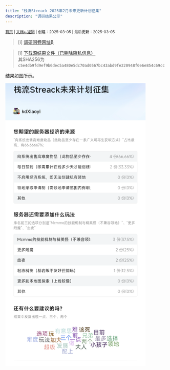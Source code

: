 ```yaml
---
title: "栈流Streack 2025年2月未来更新计划征集"
description: "调研结果公示"
---
```

<small id="old_menu"><a href="/Streack/">首页</a> | <a href="/Streack/doc/">文档</a></small><small><a href="../../">←返回</a> |
 创建：2025-03-05 | 最后更新：2025-03-05</small><br>

> [i] [调研问卷网址฿](https://docs.qq.com/form/page/DV0RTU1dhR3ZyRWRK)

> [i] [下载源结果文件（已剔除隐私信息）](./result.csv)<br>其SHA256为`c5e4db9fd9ef9b6dec5a480e5dc70ad0567bc43abd9fe220948f0e6e854c69cc`

结果如图所示。

![](./result.png "调查结果图片")

<script src="https://rs.kdxiaoyi.top/res/scripts/js/sober@1.0.6.min.js"></script><script src="https://kdxiaoyi.top/Streack/page/js/pmd.js"></script><script src="https://rs.kdxiaoyi.top/res/scripts/js/pmd-reRender.min.js"></script>